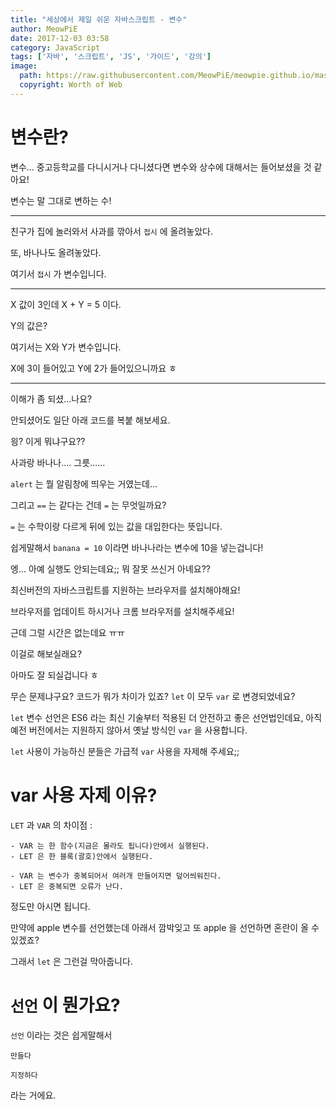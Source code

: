 ```yaml
---
title: "세상에서 제일 쉬운 자바스크립트 - 변수"
author: MeowPiE
date: 2017-12-03 03:58
category: JavaScript
tags: ['자바', '스크립트', 'JS', '가이드', '강의']
image:
  path: https://raw.githubusercontent.com/MeowPiE/meowpie.github.io/master/assets/img/javascript/guide_logo.jpg
  copyright: Worth of Web
---
```


# 변수란?

변수... 중고등학교를 다니시거나 다니셨다면 변수와 상수에 대해서는 들어보셨을 것 같아요!

변수는 말 그대로 변하는 수!

---

친구가 집에 놀러와서 사과를 깎아서 `접시` 에 올려놓았다.

또, 바나나도 올려놓았다.

여기서 `접시` 가 변수입니다.

---

X 값이 3인데 X + Y = 5 이다.

Y의 값은?

여기서는 X와 Y가 변수입니다.

X에 3이 들어있고 Y에 2가 들어있으니까요 ㅎ

---

이해가 좀 되셨...나요?

안되셨어도 일단 아래 코드를 복붙 해보세요.
<script async src="//jsfiddle.net/MeowPiE/my6nce32/embed/html,result/"></script>
읭? 이게 뭐냐구요??

사과랑 바나나.... 그릇......

`alert` 는 뭘 알림창에 띄우는 거였는데...

그리고 `==` 는 같다는 건데 `=` 는 무엇일까요?

`=` 는 수학이랑 다르게 뒤에 있는 값을 대입한다는 뜻입니다.

쉽게말해서 `banana = 10` 이라면 바나나라는 변수에 10을 넣는겁니다!

엥... 아예 실행도 안되는데요;; 뭐 잘못 쓰신거 아녜요??

최신버전의 자바스크립트를 지원하는 브라우저를 설치해야해요!

브라우저를 업데이트 하시거나 크롬 브라우저를 설치해주세요!

근데 그럴 시간은 없는데요 ㅠㅠ
<script async src="//jsfiddle.net/MeowPiE/sc2pbbbL/embed/html,result/"></script>
이걸로 해보실래요?

아마도 잘 되실겁니다 ㅎ

무슨 문제냐구요? 코드가 뭐가 차이가 있죠? `let` 이 모두 `var` 로 변경되었네요?

`let` 변수 선언은 ES6 라는 최신 기술부터 적용된 더 안전하고 좋은 선언법인데요, 아직 예전 버전에서는 지원하지 않아서 옛날 방식인 `var` 을 사용합니다.

`let` 사용이 가능하신 분들은 가급적 `var` 사용을 자제해 주세요;;

# var 사용 자제 이유?

`LET` 과 `VAR` 의 차이점 :

```
- VAR 는 한 함수(지금은 몰라도 됩니다)안에서 실행된다.
- LET 은 한 블록(괄호)안에서 실행된다.

- VAR 는 변수가 중복되어서 여러개 만들어지면 덮어씌워진다.
- LET 은 중복되면 오류가 난다.
```

정도만 아시면 됩니다.

만약에 apple 변수를 선언했는데 아래서 깜박잊고 또 apple 을 선언하면 혼란이 올 수 있겠죠?

그래서 `let` 은 그런걸 막아줍니다.

# `선언` 이 뭔가요?

`선언` 이라는 것은 쉽게말해서

`만들다`

`지정하다`

라는 거에요.
